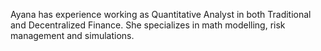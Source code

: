 Ayana has experience working as Quantitative Analyst in both Traditional and Decentralized Finance. She specializes in math modelling, risk management and simulations.